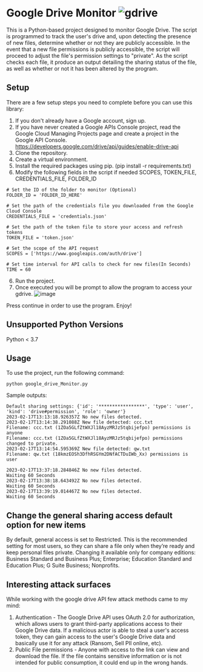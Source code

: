 # Google Drive Monitor ![gdrive](https://user-images.githubusercontent.com/45032865/219503816-4833a41b-0ae4-450d-8fd6-d073be4b6039.png)


This is a Python-based project designed to monitor Google Drive. The script is programmed to track the user's drive and, upon detecting the presence of new files, determine whether or not they are publicly accessible. In the event that a new file permissions is publicly accessible, the script will proceed to adjust the file's permission settings to "private". As the script checks each file, it produce an output detailing the sharing status of the file, as well as whether or not it has been altered by the program.

## Setup

There are a few setup steps you need to complete before you can use this library:

1. If you don't already have a Google account, sign up.
2. If you have never created a Google APIs Console project, read the Google Cloud Managing Projects page and create a project in the   Google API Console. https://developers.google.com/drive/api/guides/enable-drive-api
3. Clone the repository.
4. Create a virtual environment.
5. Install the required packages using pip. (pip install -r requirements.txt)
6. Modify the following fields in the script if needed SCOPES, TOKEN_FILE, CREDENTIALS_FILE, FOLDER_ID 

```
# Set the ID of the folder to monitor (Optional)
FOLDER_ID = 'FOLDER_ID_HERE'

# Set the path of the credentials file you downloaded from the Google Cloud Console
CREDENTIALS_FILE = 'credentials.json'

# Set the path of the token file to store your access and refresh tokens
TOKEN_FILE = 'token.json'

# Set the scope of the API request
SCOPES = ['https://www.googleapis.com/auth/drive']

# Set time interval for API calls to check for new files(In Seconds)
TIME = 60
```
6. Run the project.
7. Once executed you will be prompt to allow the program to access your gdrive.
![image](https://user-images.githubusercontent.com/45032865/219655807-9911c44e-995e-4850-b198-b85a2404dcce.png)


Press continue in order to use the program.
 Enjoy!

## Unsupported Python Versions
Python < 3.7

## Usage

To use the project, run the following command:
```
python google_drive_Monitor.py
```

Sample outputs:
```
Default sharing settings: {'id': '*****************', 'type': 'user', 'kind': 'drive#permission', 'role': 'owner'}
2023-02-17T13:13:18.926357Z No new files detected.
2023-02-17T13:14:38.291088Z New file detected: ccc.txt
Filename: ccc.txt (1ZOa5GLfZtWXJl18AyzMRJz5tqbijefpo) permissions is anyone
Filename: ccc.txt (1ZOa5GLfZtWXJl18AyzMRJz5tqbijefpo) permissions changed to private.
2023-02-17T13:14:54.595369Z New file detected: qw.txt
Filename: qw.txt (18kmzEOSh3DfhRSGYm2DNfACTDuIWb_Xx) permissions is user
```

```
2023-02-17T13:37:18.284846Z No new files detected.
Waiting 60 Seconds
2023-02-17T13:38:18.643492Z No new files detected.
Waiting 60 Seconds
2023-02-17T13:39:19.014467Z No new files detected.
Waiting 60 Seconds
```
## Change the general sharing access default option for new items
By default, general access is set to Restricted. This is the recommended setting for most users, so they can share a file only when they’re ready and keep personal files private.
Changing it available only for company editions: Business Standard and Business Plus; Enterprise; Education Standard and Education Plus; G Suite Business; Nonprofits.

## Interesting attack surfaces

While working with the google drive API few attack methods came to my mind:
1. Authentication - The Google Drive API uses OAuth 2.0 for authorization, which allows users to grant third-party applications access to their Google Drive data. If a malicious actor is able to steal a user's access token, they can gain access to the user's Google Drive data and basically use it for any attack (Ransom, Sell PII online, etc).
2. Public File permissions - Anyone with access to the link can view and download the file. If the file contains sensitive information or is not intended for public consumption, it could end up in the wrong hands.





